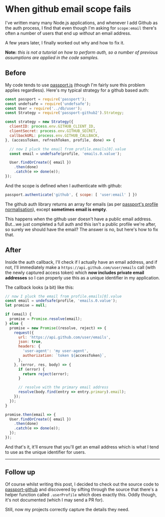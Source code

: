 # When github email scope fails

I've written many many Node.js applications, and whenever I add Github as the auth process, I find that even though I'm asking for `scope:email` there's often a number of users that end up *without* an email address.

A few years later, I finally worked out why and how to fix it.

<!--more-->

**Note:** *this is not a tutorial on how to perform auth, so a number of previous assumptions are applied in the code samples.*

## Before

My code tends to use [passport.js](http://passportjs.org/) (though I'm fairly sure this problem applies regardless). Here's my typical strategy for a github based auth:

```js
const passport = require('passport');
const undefsafe = require('undefsafe');
const User = require('../db/user');
const Strategy = require('passport-github2').Strategy;

const strategy = new Strategy({
  clientID: process.env.GITHUB_CLIENT_ID,
  clientSecret: process.env.GITHUB_SECRET,
  callbackURL: process.env.GITHUB_CALLBACK,
}, (accessToken, refreshToken, profile, done) => {

  // now I pluck the email from profile.emails[0].value
  const email = undefsafe(profile, 'emails.0.value');

  User.findOrCreate({ email })
    .then(done)
    .catch(e => done(e));
});
```

And the scope is defined when I authenticate with github:

```js
passport.authenticate('github', { scope: [ 'user:email' ] })
```

The github auth library returns an array for emails (as per [passport's profile normalisation](http://passportjs.org/docs/profile)), except **sometimes email is empty**.

This happens when the github user doesn't have a public email address. But…we just completed a full auth and this isn't a public profile we're after, so surely we should have the email? The answer is no, but here's how to fix that.

## After

Inside the auth callback, I'll check if I actually have an email address, and if not, I'll immediately make a `https://api.github.com/user/emails` call (with the newly captured access token) which **now includes private email addresses** so I can properly use this as a unique identifier in my application.

The callback looks (a bit) like this:

```js
// now I pluck the email from profile.emails[0].value
const email = undefsafe(profile, 'emails.0.value');
let promise = null;

if (email) {
  promise = Promise.resolve(email);
} else {
  promise = new Promise((resolve, reject) => {
    request({
      url: 'https://api.github.com/user/emails',
      json: true,
      headers: {
        'user-agent': 'my user-agent',
        authorization: `token ${accessToken}`,
      },
    }, (error, res, body) => {
      if (error) {
        return reject(error);
      }

      // resolve with the primary email address
      resolve(body.find(entry => entry.primary).email);
    });
  });
}

promise.then(email => {
  User.findOrCreate({ email })
    .then(done)
    .catch(e => done(e));
  });
});
```

And that's it, it'll ensure that you'll get an email address which is what I tend to use as the unique identifier for users.

---

## Follow up

Of course whilst writing this post, I decided to check out the source code to [passport-github](https://github.com/jaredhanson/passport-github) and discovered by sifting through the source that there's a helper function called `.userProfile` which does exactly this. Oddly though, it's not documented (which I may send a PR for).

Still, now my projects correctly capture the details they need.
